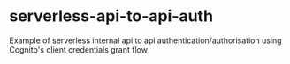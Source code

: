 # serverless-api-to-api-auth
Example of serverless internal api to api authentication/authorisation using Cognito's client credentials grant flow
